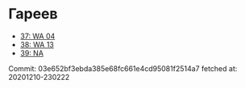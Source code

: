# Гареев
- [37: WA 04](37.md)
- [38: WA 13](38.md)
- [39: NA](39.md)

Commit: 03e652bf3ebda385e68fc661e4cd95081f2514a7
 fetched at: 20201210-230222
